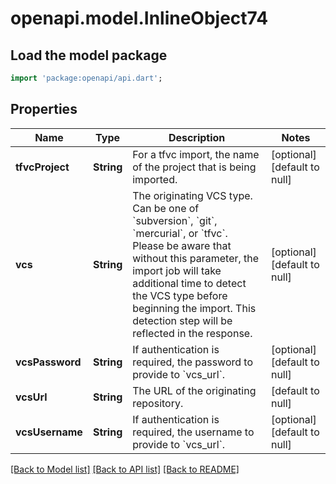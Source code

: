 # openapi.model.InlineObject74

## Load the model package
```dart
import 'package:openapi/api.dart';
```

## Properties
Name | Type | Description | Notes
------------ | ------------- | ------------- | -------------
**tfvcProject** | **String** | For a tfvc import, the name of the project that is being imported. | [optional] [default to null]
**vcs** | **String** | The originating VCS type. Can be one of &#x60;subversion&#x60;, &#x60;git&#x60;, &#x60;mercurial&#x60;, or &#x60;tfvc&#x60;. Please be aware that without this parameter, the import job will take additional time to detect the VCS type before beginning the import. This detection step will be reflected in the response. | [optional] [default to null]
**vcsPassword** | **String** | If authentication is required, the password to provide to &#x60;vcs_url&#x60;. | [optional] [default to null]
**vcsUrl** | **String** | The URL of the originating repository. | [default to null]
**vcsUsername** | **String** | If authentication is required, the username to provide to &#x60;vcs_url&#x60;. | [optional] [default to null]

[[Back to Model list]](../README.md#documentation-for-models) [[Back to API list]](../README.md#documentation-for-api-endpoints) [[Back to README]](../README.md)


